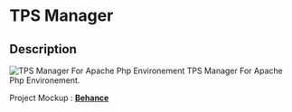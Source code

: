 # TPS Manager

## Description
![TPS Manager For Apache Php Environement](https://mir-s3-cdn-cf.behance.net/project_modules/1400_opt_1/f0579d89157741.5dec2de6e8a7c.png)
TPS Manager For Apache Php Environement.

Project Mockup : **[Behance](https://www.behance.net/gallery/89157741/TPS-Manager-For-PHP-Environnement)**
